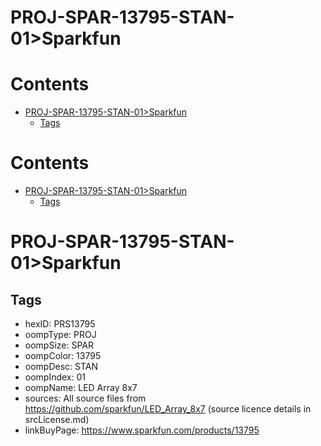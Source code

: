 
PROJ-SPAR-13795-STAN-01>Sparkfun
================================

Contents
========

* [PROJ-SPAR-13795-STAN-01>Sparkfun](#proj-spar-13795-stan-01sparkfun)
	* [Tags](#tags)

Contents
========

* [PROJ-SPAR-13795-STAN-01>Sparkfun](#proj-spar-13795-stan-01sparkfun)
	* [Tags](#tags)

# PROJ-SPAR-13795-STAN-01>Sparkfun

## Tags

- hexID: PRS13795
- oompType: PROJ
- oompSize: SPAR
- oompColor: 13795
- oompDesc: STAN
- oompIndex: 01
- oompName: LED Array 8x7
- sources: All source files from https://github.com/sparkfun/LED_Array_8x7 (source licence details in srcLicense.md)
- linkBuyPage: https://www.sparkfun.com/products/13795

